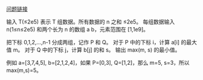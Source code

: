 [问题链接](https://codeforces.com/problemset/problem/1443/C)

输入 T(≤2e5) 表示 T 组数据。所有数据的 n 之和 ≤2e5。
每组数据输入 n(1≤n≤2e5) 和两个长为 n 的数组 a b，元素范围在 [1,1e9]。

把下标 0,1,2,...,n-1 分成两组，记作 P 和 Q。
对于 P 中的下标 i，计算 a[i] 的最大值 m。
对于 Q 中的下标 j，计算 b[j] 的和 s。
输出 max(m, s) 的最小值。

例如 a=[3,7,4,5], b=[2,1,2,4]，如果 P=[0,3], Q=[1,2]，那么 m=5, s=3，所以 max(m,s)=5。